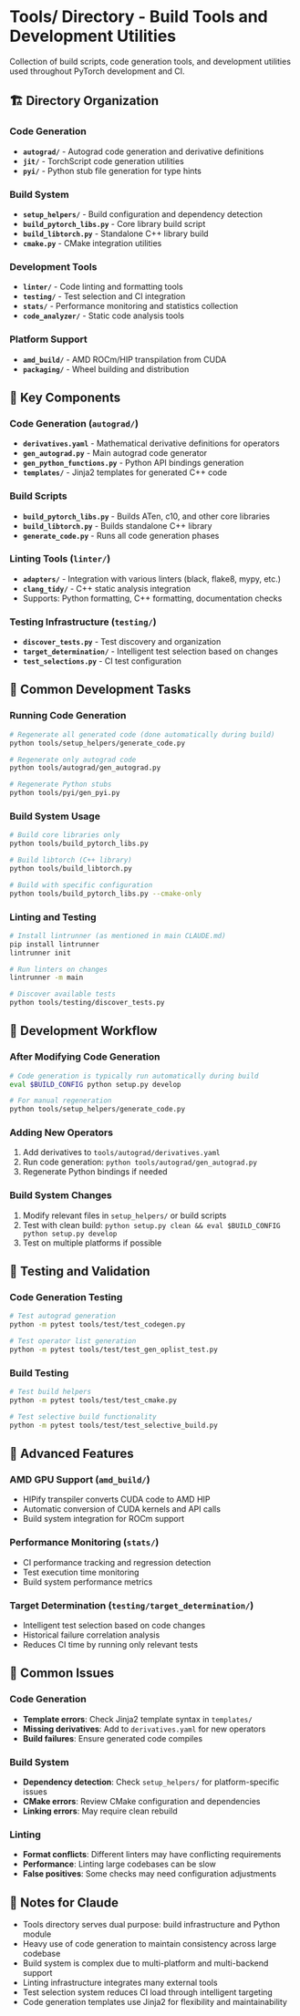 # Tools/ Directory - Build Tools and Development Utilities

Collection of build scripts, code generation tools, and development utilities used throughout PyTorch development and CI.

## 🏗️ Directory Organization

### Code Generation
- **`autograd/`** - Autograd code generation and derivative definitions
- **`jit/`** - TorchScript code generation utilities
- **`pyi/`** - Python stub file generation for type hints

### Build System
- **`setup_helpers/`** - Build configuration and dependency detection
- **`build_pytorch_libs.py`** - Core library build script
- **`build_libtorch.py`** - Standalone C++ library build
- **`cmake.py`** - CMake integration utilities

### Development Tools
- **`linter/`** - Code linting and formatting tools
- **`testing/`** - Test selection and CI integration
- **`stats/`** - Performance monitoring and statistics collection
- **`code_analyzer/`** - Static code analysis tools

### Platform Support
- **`amd_build/`** - AMD ROCm/HIP transpilation from CUDA
- **`packaging/`** - Wheel building and distribution

## 🔧 Key Components

### Code Generation (`autograd/`)
- **`derivatives.yaml`** - Mathematical derivative definitions for operators
- **`gen_autograd.py`** - Main autograd code generator
- **`gen_python_functions.py`** - Python API bindings generation
- **`templates/`** - Jinja2 templates for generated C++ code

### Build Scripts
- **`build_pytorch_libs.py`** - Builds ATen, c10, and other core libraries
- **`build_libtorch.py`** - Builds standalone C++ library
- **`generate_code.py`** - Runs all code generation phases

### Linting Tools (`linter/`)
- **`adapters/`** - Integration with various linters (black, flake8, mypy, etc.)
- **`clang_tidy/`** - C++ static analysis integration
- Supports: Python formatting, C++ formatting, documentation checks

### Testing Infrastructure (`testing/`)
- **`discover_tests.py`** - Test discovery and organization
- **`target_determination/`** - Intelligent test selection based on changes
- **`test_selections.py`** - CI test configuration

## 🚀 Common Development Tasks

### Running Code Generation
```bash
# Regenerate all generated code (done automatically during build)
python tools/setup_helpers/generate_code.py

# Regenerate only autograd code
python tools/autograd/gen_autograd.py

# Regenerate Python stubs
python tools/pyi/gen_pyi.py
```

### Build System Usage
```bash
# Build core libraries only
python tools/build_pytorch_libs.py

# Build libtorch (C++ library)
python tools/build_libtorch.py

# Build with specific configuration
python tools/build_pytorch_libs.py --cmake-only
```

### Linting and Testing
```bash
# Install lintrunner (as mentioned in main CLAUDE.md)
pip install lintrunner
lintrunner init

# Run linters on changes
lintrunner -m main

# Discover available tests
python tools/testing/discover_tests.py
```

## 🔄 Development Workflow

### After Modifying Code Generation
```bash
# Code generation is typically run automatically during build
eval $BUILD_CONFIG python setup.py develop

# For manual regeneration
python tools/setup_helpers/generate_code.py
```

### Adding New Operators
1. Add derivatives to `tools/autograd/derivatives.yaml`
2. Run code generation: `python tools/autograd/gen_autograd.py`
3. Regenerate Python bindings if needed

### Build System Changes
1. Modify relevant files in `setup_helpers/` or build scripts
2. Test with clean build: `python setup.py clean && eval $BUILD_CONFIG python setup.py develop`
3. Test on multiple platforms if possible

## 🧪 Testing and Validation

### Code Generation Testing
```bash
# Test autograd generation
python -m pytest tools/test/test_codegen.py

# Test operator list generation
python -m pytest tools/test/test_gen_oplist_test.py
```

### Build Testing
```bash
# Test build helpers
python -m pytest tools/test/test_cmake.py

# Test selective build functionality
python -m pytest tools/test/test_selective_build.py
```

## 🔧 Advanced Features

### AMD GPU Support (`amd_build/`)
- HIPify transpiler converts CUDA code to AMD HIP
- Automatic conversion of CUDA kernels and API calls
- Build system integration for ROCm support

### Performance Monitoring (`stats/`)
- CI performance tracking and regression detection
- Test execution time monitoring
- Build system performance metrics

### Target Determination (`testing/target_determination/`)
- Intelligent test selection based on code changes
- Historical failure correlation analysis
- Reduces CI time by running only relevant tests

## 🐛 Common Issues

### Code Generation
- **Template errors**: Check Jinja2 template syntax in `templates/`
- **Missing derivatives**: Add to `derivatives.yaml` for new operators
- **Build failures**: Ensure generated code compiles

### Build System
- **Dependency detection**: Check `setup_helpers/` for platform-specific issues
- **CMake errors**: Review CMake configuration and dependencies
- **Linking errors**: May require clean rebuild

### Linting
- **Format conflicts**: Different linters may have conflicting requirements
- **Performance**: Linting large codebases can be slow
- **False positives**: Some checks may need configuration adjustments

## 📝 Notes for Claude

- Tools directory serves dual purpose: build infrastructure and Python module
- Heavy use of code generation to maintain consistency across large codebase
- Build system is complex due to multi-platform and multi-backend support
- Linting infrastructure integrates many external tools
- Test selection system reduces CI load through intelligent targeting
- Code generation templates use Jinja2 for flexibility and maintainability